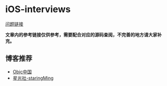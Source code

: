 # iOS-interviews
[问题链接](https://juejin.im/post/5e397ccaf265da570b3f1b02)

**文章内的参考链接仅供参考，需要配合对应的源码查阅，不完善的地方请大家补充。**

## 博客推荐
- [Objc中国](https://objccn.io/issues/)
- [星光社-staringMing](https://ming1016.github.io/)